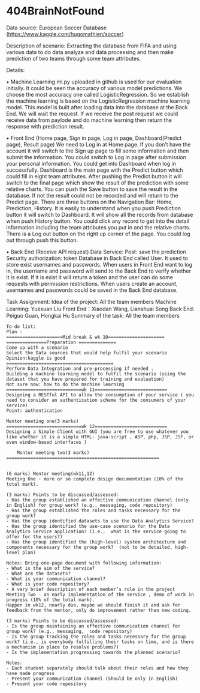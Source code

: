 # 404BrainNotFound
Data source: European Soccer Database (https://www.kaggle.com/hugomathien/soccer)

Description of scenario:
Extracting the database from FIFA and using various data to do data analyze and data processing and then make prediction
of two teams through some team attributes.  

Details:

•	Machine Learning
ml.py uploaded in github is used for our evaluation initially. It could be seen the accuracy of various model predictions. 
We choose the most accuracy one called LogisticRegression. So we establish the machine learning is based on the LogisticRegression machine learning model. This model is built after loading data into the database at the Back End. We will wait the request. If we 
receive the post request we could receive data from paylode and do machine learning then return the response with prediction result.

•	Front End (Home page, Sign in page, Log in page, Dashboard(Predict page), Result page)
We need to Log in at Home page. If you don’t have the account it will switch to the Sign up page to fill some information and then
submit the information. You could switch to Log in page after submission your personal information. You could get into Dashboard when
log in successfully. Dashboard is the main page with the Predict button which could fill in eight team attributes. After pushing the 
Predict button it will switch to the final page which show the result of the prediction with some relative charts. You can push the 
Save button to save the result in the database. If not the result could not be recorded and will return to the Predict page.
There are three buttons on the Navigation Bar: Home, Prediction, History. It is easily to understand when you push Prediction button 
it will switch to Dashboard. It will show all the records from database when push History button. You could click any record to get 
into the detail information including the team attributes you put in and the relative charts.
There is a Log out button on the right up corner of the page. You could log out through push this button.

•	Back End (Receive API request)
Data Service: Post: save the prediction
Security authorization: token
Database in Back End called User. It used to store exist usernames and passwords.
When users in Front End want to log in, the username and password will send to the Back End to verify whether it is exist. If it is
exist it will return a token and the user can do some requests with permission restrictions. 
When users create an account, usernames and passwords could be saved in the Back End database.

Task Assignment:
Idea of the project: All the team members
Machine Learning: Yuexuan Liu
Front End：Xiaodan Wang, Lianshuai Song
Back End:  Peiguo Guan, Hongkai Hu
Summary of the task: All the team members

    To-do list:
    Plan :
    =====================Mid break & wk 10=====================
    ===============Preparation ==============
    Come up with a scenario
    Select the Data sources that would help fulfil your scenario
    Opinion:kaggle is good
    ========================================
    Perform Data Integration and pre-processing if needed .
    Building a machine learning model to fulfil the scenario (using the dataset that you have prepared for training and evaluation)
    Not sure now: how to do the machine learning
    ============================wk 11===========================
    Designing a RESTful API to allow the consumption of your service ( you need to consider an authentication scheme for the consumers of your service)
    Point: authentication

    Mentor meeting one(3 marks)
    ============================wk 12===========================
    Designing a Simple Client with GUI (you are free to use whatever you like whether it is a simple HTML- java-script , ASP, php, JSP, JSF, or even window-based interfaces )

        Montor meeting two(3 marks)
    =========================================================


    (6 marks) Mentor meeting(wk11,12)
    Meeting One - more or so complete design documentation (10% of the total mark).

    (3 marks) Points to be discussed/assessed:  
    ‐ Has the group established an effective communication channel (only in English) for group work? (e.g., messaging, code repository)  
    ‐ Has the group established the roles and tasks necessary for the group work?  
    ‐ Has the group identified datasets to use the Data Analytics Service?  
    ‐ Has the group identified the use‐case scenario for the Data Analytics Service application? (i.e.,  what is the service going to offer for the users?)    
    ‐ Has the group identified the (high‐level) system architecture and components necessary for the group work?  (not to be detailed, high‐level plan)    

    Notes: Bring one‐page document with following information:  
    ‐ What is the aim of the service?  
    ‐ What are the datasets?  
    ‐ What is your communication channel?  
    ‐ What is your code repository?  
    ‐ A very brief description of each member’s role in the project
    Meeting Two - an early implementation of the service , demo of work in progress (10% of the total mark).
    Happen in wk12, nearly due, maybe we should finish it and ask for feedback from the mentor, only do improvement rather than new coding.

    (3 marks) Points to be discussed/assessed:  
    ‐ Is the group maintaining an effective communication channel for group work? (e.g., messaging,  code repository)  
    ‐ Is the group tracking the roles and tasks necessary for the group work? (i.e., is everybody fulfilling their tasks on time, and is there a mechanism in place to resolve problems?)  
    ‐ Is the implementation progressing towards the planned scenario?     

    Notes:  
    ‐ Each student separately should talk about their roles and how they have made progress  
    ‐ Present your communication channel (Should be only in English)   
    ‐ Present your code repository  

